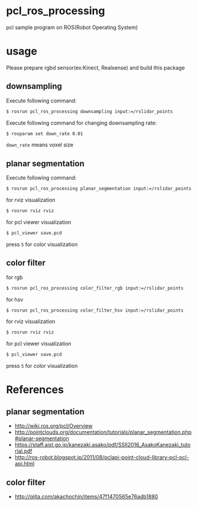 # pcl_ros_processing
pcl sample program on ROS(Robot Operating System)

# usage
Please prepare rgbd sensor(ex:Kinect, Realsense) and build this package

## downsampling
Execute following command:
```sh
$ rosrun pcl_ros_processing downsampling input:=/rslidar_points
```

Execute following command for changing downsampling rate:
```sh
$ rosparam set down_rate 0.01
```
`down_rate` means voxel size


## planar segmentation
Execute following command:
```sh
$ rosrun pcl_ros_processing planar_segmentation input:=/rslidar_points
```

for rviz visualization
```sh
$ rosrun rviz rviz
```

for pcl viewer visualization
```sh
$ pcl_viewer save.pcd
```
press `5` for color visualization

## color filter
for rgb
```sh
$ rosrun pcl_ros_processing color_filter_rgb input:=/rslidar_points
```

for hsv
```sh
$ rosrun pcl_ros_processing color_filter_hsv input:=/rslidar_points
```

for rviz visualization
```sh
$ rosrun rviz rviz
```

for pcl viewer visualization
```sh
$ pcl_viewer save.pcd
```
press `5` for color visualization


# References

## planar segmentation
- http://wiki.ros.org/pcl/Overview
- http://pointclouds.org/documentation/tutorials/planar_segmentation.php#planar-segmentation
- https://staff.aist.go.jp/kanezaki.asako/pdf/SSII2016_AsakoKanezaki_tutorial.pdf
- http://ros-robot.blogspot.jp/2011/08/pclapi-point-cloud-library-pcl-pcl-api.html

## color filter
- http://qiita.com/akachochin/items/47f1470565e76adb1880
